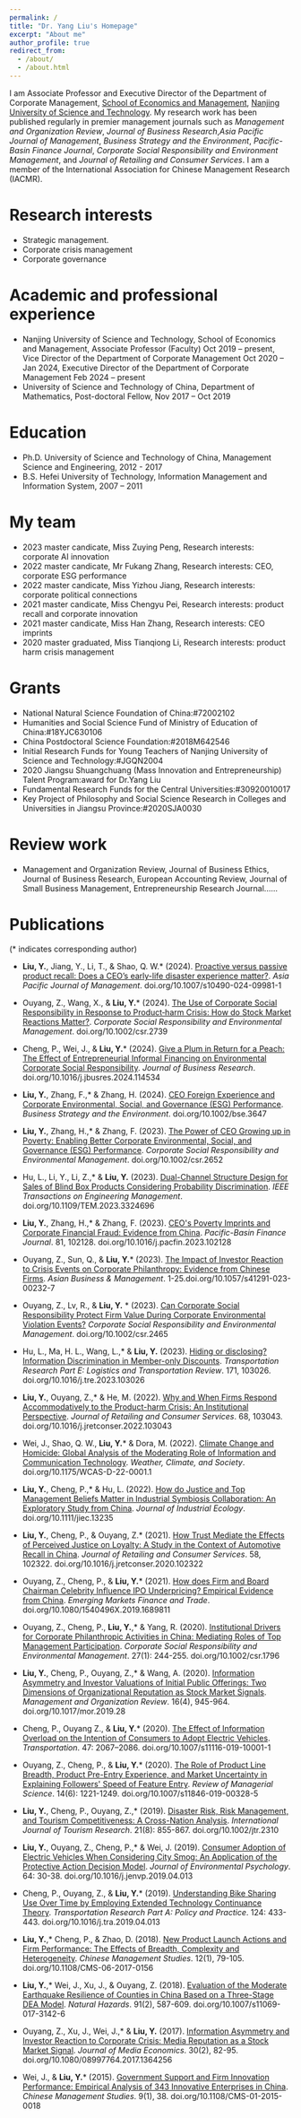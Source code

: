 ```yaml
---
permalink: /
title: "Dr. Yang Liu's Homepage"
excerpt: "About me"
author_profile: true
redirect_from: 
  - /about/
  - /about.html
---
```


I am Associate Professor and Executive Director of the Department of Corporate Management, [School of Economics and Management](https://sem.njust.edu.cn/), [Nanjing University of Science and Technology](https://www.njust.edu.cn/). My research work has been published regularly in premier management journals such as *Management and Organization Review*, *Journal of Business Research*,*Asia Pacific Journal of Management*, *Business Strategy and the Environment*, *Pacific-Basin Finance Journal*, *Corporate Social Responsibility and Environment Management*, and *Journal of Retailing and Consumer Services*. I am a member of the International Association for Chinese Management Research (IACMR).

Research interests
====
* Strategic management.
*	Corporate crisis management
*	Corporate governance

Academic and professional experience
====
* Nanjing University of Science and Technology, School of Economics and Management, Associate Professor (Faculty) Oct 2019 – present, Vice Director of the Department of Corporate Management Oct 2020 – Jan 2024, Executive Director of the Department of Corporate Management Feb 2024 – present
*	University of Science and Technology of China, Department of Mathematics, Post-doctoral Fellow, Nov 2017 – Oct 2019

Education
====
* Ph.D. University of Science and Technology of China, Management Science and Engineering, 2012 - 2017
*	B.S. Hefei University of Technology, Information Management and Information System, 2007 – 2011

My team
====
* 2023 master candicate, Miss Zuying Peng, Research interests: corporate AI innovation
*	2022 master candicate, Mr Fukang Zhang, Research interests: CEO, corporate ESG performance
* 2022 master candicate, Miss Yizhou Jiang, Research interests: corporate political connections
*	2021 master candicate, Miss Chengyu Pei, Research interests: product recall and corporate innovation
*	2021 master candicate, Miss Han Zhang, Research interests: CEO imprints
*	2020 master graduated, Miss Tianqiong Li, Research interests: product harm crisis management

Grants
====
* National Natural Science Foundation of China:#72002102
* Humanities and Social Science Fund of Ministry of Education of China:#18YJC630106
* China Postdoctoral Science Foundation:#2018M642546
*	Initial Research Funds for Young Teachers of Nanjing University of Science and Technology:#JGQN2004
*	2020 Jiangsu Shuangchuang (Mass Innovation and Entrepreneurship) Talent Program:award for Dr.Yang Liu
* Fundamental Research Funds for the Central Universities:#30920010017
* Key Project of Philosophy and Social Science Research in Colleges and Universities in Jiangsu Province:#2020SJA0030
  
Review work
====
* Management and Organization Review, Journal of Business Ethics, Journal of Business Research, European Accounting Review, Journal of Small Business Management, Entrepreneurship Research Journal......

Publications
====
(* indicates corresponding author)

*	**Liu, Y.**, Jiang, Y., Li, T., & Shao, Q. W.*  (2024).  [Proactive versus passive product recall: Does a CEO’s early-life disaster experience matter?](https://link.springer.com/article/10.1007/s10490-024-09981-1). *Asia Pacific Journal of Management*. doi.org/10.1007/s10490-024-09981-1

*	Ouyang, Z., Wang, X., & **Liu, Y.*** (2024). [The Use of Corporate Social Responsibility in Response to Product‐harm Crisis: How do Stock Market Reactions Matter?](https://onlinelibrary.wiley.com/doi/abs/10.1002/csr.2739). *Corporate Social Responsibility and Environmental Management*. doi.org/10.1002/csr.2739

*	Cheng, P., Wei, J., & **Liu, Y.*** (2024). [Give a Plum in Return for a Peach: The Effect of Entrepreneurial Informal Financing on Environmental Corporate Social Responsibility](https://www.sciencedirect.com/science/article/abs/pii/S0148296324000389). *Journal of Business Research*. doi.org/10.1016/j.jbusres.2024.114534

*	**Liu, Y.**, Zhang, F.,* & Zhang, H.  (2024).  [CEO Foreign Experience and Corporate Environmental, Social, and Governance (ESG) Performance](https://onlinelibrary.wiley.com/doi/abs/10.1002/bse.3647). *Business Strategy and the Environment*. doi.org/10.1002/bse.3647

*	**Liu, Y.**, Zhang, H.,* & Zhang, F. (2023). [The Power of CEO Growing up in Poverty: Enabling Better Corporate Environmental, Social, and Governance (ESG) Performance](https://onlinelibrary.wiley.com/doi/abs/10.1002/csr.2652). *Corporate Social Responsibility and Environmental Management*. doi.org/10.1002/csr.2652 

*	Hu, L., Li, Y., Li, Z.,* & **Liu, Y.** (2023). [Dual-Channel Structure Design for Sales of Blind Box Products Considering Probability Discrimination](https://ieeexplore.ieee.org/abstract/document/10298831). *IEEE Transactions on Engineering Management*. doi.org/10.1109/TEM.2023.3324696

*	**Liu, Y.**, Zhang, H.,* & Zhang, F. (2023). [CEO's Poverty Imprints and Corporate Financial Fraud: Evidence from China](https://www.sciencedirect.com/science/article/pii/S0927538X23001993). *Pacific-Basin Finance Journal*. 81, 102128. doi.org/10.1016/j.pacfin.2023.102128

*	Ouyang, Z., Sun, Q., & **Liu, Y.*** (2023). [The Impact of Investor Reaction to Crisis Events on Corporate Philanthropy: Evidence from Chinese Firms](https://link.springer.com/article/10.1057/s41291-023-00232-7). *Asian Business & Management*. 1-25.doi.org/10.1057/s41291-023-00232-7

*	Ouyang, Z., Lv, R., & **Liu, Y.** * (2023). [Can Corporate Social Responsibility Protect Firm Value During Corporate Environmental Violation Events?](https://onlinelibrary.wiley.com/doi/abs/10.1002/csr.2465) *Corporate Social Responsibility and Environmental Management*. doi.org/10.1002/csr.2465 

*	Hu, L., Ma, H. L., Wang, L.,* & **Liu, Y.** (2023). [Hiding or disclosing? Information Discrimination in Member-only Discounts](https://www.sciencedirect.com/science/article/pii/S1366554523000133). *Transportation Research Part E: Logistics and Transportation Review*. 171, 103026. doi.org/10.1016/j.tre.2023.103026

*	**Liu, Y.**, Ouyang, Z.,* & He, M. (2022). [Why and When Firms Respond Accommodatively to the Product-harm Crisis: An Institutional Perspective](https://www.sciencedirect.com/science/article/pii/S0969698922001369). *Journal of Retailing and Consumer Services*. 68, 103043. doi.org/10.1016/j.jretconser.2022.103043

*	Wei, J., Shao, Q. W., **Liu, Y.*** & Dora, M. (2022). [Climate Change and Homicide: Global Analysis of the Moderating Role of Information and Communication Technology](https://journals.ametsoc.org/view/journals/wcas/14/4/WCAS-D-22-0001.1.xml). *Weather, Climate, and Society*. doi.org/10.1175/WCAS-D-22-0001.1

*	**Liu, Y.**, Cheng, P.,* & Hu, L. (2022). [How do Justice and Top Management Beliefs Matter in Industrial Symbiosis Collaboration: An Exploratory Study from China](https://onlinelibrary.wiley.com/doi/abs/10.1111/jiec.13235). *Journal of Industrial Ecology*. doi.org/10.1111/jiec.13235

*	**Liu, Y.**, Cheng, P., & Ouyang, Z.* (2021). [How Trust Mediate the Effects of Perceived Justice on Loyalty: A Study in the Context of Automotive Recall in China](https://www.sciencedirect.com/science/article/pii/S0969698920313308). *Journal of Retailing and Consumer Services*. 58, 102322. doi.org/10.1016/j.jretconser.2020.102322

*	Ouyang, Z., Cheng, P., & **Liu, Y.*** (2021). [How does Firm and Board Chairman Celebrity Influence IPO Underpricing? Empirical Evidence from China](https://www.tandfonline.com/doi/abs/10.1080/1540496X.2019.1689811). *Emerging Markets Finance and Trade*. doi.org/10.1080/1540496X.2019.1689811

*	Ouyang, Z., Cheng, P., **Liu, Y.**,* & Yang, R. (2020). [Institutional Drivers for Corporate Philanthropic Activities in China: Mediating Roles of Top Management Participation](https://onlinelibrary.wiley.com/doi/abs/10.1002/csr.1796). *Corporate Social Responsibility and Environmental Management*. 27(1): 244-255. doi.org/10.1002/csr.1796

*	**Liu, Y.**, Cheng, P., Ouyang, Z.,* & Wang, A. (2020). [Information Asymmetry and Investor Valuations of Initial Public Offerings: Two Dimensions of Organizational Reputation as Stock Market Signals](https://www.cambridge.org/core/journals/management-and-organization-review/article/abs/information-asymmetry-and-investor-valuations-of-initial-public-offerings-two-dimensions-of-organizational-reputation-as-stock-market-signals/E40E10EF2D1A8649BDE7FAE85D01DB09). *Management and Organization Review*. 16(4), 945-964. doi.org/10.1017/mor.2019.28

*	Cheng, P., Ouyang Z., & **Liu, Y.*** (2020). [The Effect of Information Overload on the Intention of Consumers to Adopt Electric Vehicles](https://link.springer.com/article/10.1007/s11116-019-10001-1). *Transportation*. 47: 2067–2086. doi.org/10.1007/s11116-019-10001-1

*	Ouyang, Z., Cheng, P., & **Liu, Y.*** (2020). [The Role of Product Line Breadth, Product Pre-Entry Experience, and Market Uncertainty in Explaining Followers' Speed of Feature Entry](https://link.springer.com/article/10.1007/s11846-019-00328-5). *Review of Managerial Science*. 14(6): 1221-1249. doi.org/10.1007/s11846-019-00328-5

*	**Liu, Y.**, Cheng, P., Ouyang, Z.,* (2019). [Disaster Risk, Risk Management, and Tourism Competitiveness: A Cross-Nation Analysis](https://onlinelibrary.wiley.com/doi/abs/10.1002/jtr.2310). *International Journal of Tourism Research*. 21(8): 855-867. doi.org/10.1002/jtr.2310

*	**Liu, Y.**, Ouyang, Z., Cheng, P.,* & Wei, J. (2019). [Consumer Adoption of Electric Vehicles When Considering City Smog: An Application of the Protective Action Decision Model](https://www.sciencedirect.com/science/article/pii/S0272494418306583). *Journal of Environmental Psychology*. 64: 30-38. doi.org/10.1016/j.jenvp.2019.04.013

*	Cheng, P., Ouyang, Z., & **Liu, Y.*** (2019). [Understanding Bike Sharing Use Over Time by Employing Extended Technology Continuance Theory](https://www.sciencedirect.com/science/article/pii/S0965856418316768). *Transportation Research Part A: Policy and Practice*. 124: 433-443. doi.org/10.1016/j.tra.2019.04.013

*	**Liu, Y.**,* Cheng, P., & Zhao, D. (2018). [New Product Launch Actions and Firm Performance: The Effects of Breadth, Complexity and Heterogeneity](https://www.emerald.com/insight/content/doi/10.1108/CMS-06-2017-0156/full/html). *Chinese Management Studies*. 12(1), 79-105. doi.org/10.1108/CMS-06-2017-0156

*	**Liu, Y.**,* Wei, J., Xu, J., & Ouyang, Z. (2018). [Evaluation of the Moderate Earthquake Resilience of Counties in China Based on a Three-Stage DEA Model](https://link.springer.com/article/10.1007/s11069-017-3142-6). *Natural Hazards*. 91(2), 587-609. doi.org/10.1007/s11069-017-3142-6

*	Ouyang, Z., Xu, J., Wei, J.,* & **Liu, Y.** (2017). [Information Asymmetry and Investor Reaction to Corporate Crisis: Media Reputation as a Stock Market Signal](https://www.tandfonline.com/doi/abs/10.1080/08997764.2017.1364256). *Journal of Media Economics*. 30(2), 82-95. doi.org/10.1080/08997764.2017.1364256

*	Wei, J., & **Liu, Y.*** (2015). [Government Support and Firm Innovation Performance: Empirical Analysis of 343 Innovative Enterprises in China](https://www.emerald.com/insight/content/doi/10.1108/CMS-01-2015-0018/full/html). *Chinese Management Studies*. 9(1), 38. doi.org/10.1108/CMS-01-2015-0018

